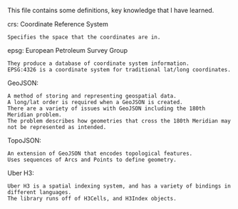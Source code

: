 This file contains some definitions, key knowledge that I have learned.

crs: Coordinate Reference System
```
Specifies the space that the coordinates are in.
```

epsg: European Petroleum Survey Group
```
They produce a database of coordinate system information.
EPSG:4326 is a coordinate system for traditional lat/long coordinates.
```

GeoJSON:
```
A method of storing and representing geospatial data.
A long/lat order is required when a GeoJSON is created.
There are a variety of issues with GeoJSON including the 180th Meridian problem.
The problem describes how geometries that cross the 180th Meridian may not be represented as intended.
```

TopoJSON:
```
An extension of GeoJSON that encodes topological features. 
Uses sequences of Arcs and Points to define geometry.
```

Uber H3:
```
Uber H3 is a spatial indexing system, and has a variety of bindings in different languages.
The library runs off of H3Cells, and H3Index objects.
```
